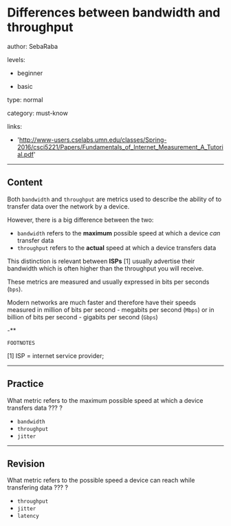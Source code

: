 # Differences between bandwidth and throughput
author: SebaRaba

levels:

  - beginner

  - basic

type: normal

category: must-know

links:

  - 'http://www-users.cselabs.umn.edu/classes/Spring-2016/csci5221/Papers/Fundamentals_of_Internet_Measurement_A_Tutorial.pdf'

---
## Content

Both `bandwidth`  and `throughput` are metrics used to describe the ability of to transfer data over the network by a device.

However, there is a big difference between the two:
 - `bandwidth`  refers to the **maximum** possible speed at which a device *can* transfer data
 - `throughput` refers to the **actual** speed at which a device transfers data

This distinction is relevant between **ISPs** [1] usually advertise their bandwidth which is often higher than the throughput you will receive.

These metrics are measured and usually expressed in bits per seconds (`bps`).

 Modern networks are much faster and therefore have their speeds measured in million of bits per second - megabits per second (`Mbps`) or in billion of bits per second - gigabits per second (`Gbps`)

 -**

 `FOOTNOTES`

 [1] ISP = internet service provider;

---
## Practice

What metric refers to the maximum possible speed at which a device transfers data
??? ?

* `bandwidth`
* `throughput`
* `jitter`

---
## Revision

What metric refers to the possible speed a device can reach while transfering data
??? ?

* `throughput`
* `jitter`
* `latency`
